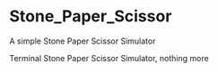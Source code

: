 # Stone_Paper_Scissor
A simple Stone Paper Scissor Simulator

Terminal Stone Paper Scissor Simulator, nothing more

